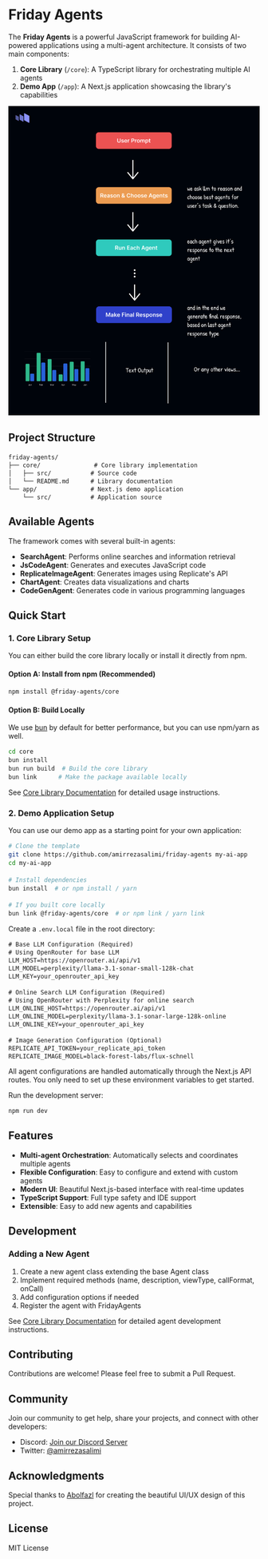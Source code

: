 # Friday Agents

The **Friday Agents** is a powerful JavaScript framework for building AI-powered applications using a multi-agent architecture. It consists of two main components:

1. **Core Library** (`/core`): A TypeScript library for orchestrating multiple AI agents
2. **Demo App** (`/app`): A Next.js application showcasing the library's capabilities

![concept](concept.png)

## Project Structure

```
friday-agents/
├── core/               # Core library implementation
│   ├── src/           # Source code
│   └── README.md      # Library documentation
└── app/               # Next.js demo application
    └── src/           # Application source
```

## Available Agents

The framework comes with several built-in agents:

- **SearchAgent**: Performs online searches and information retrieval
- **JsCodeAgent**: Generates and executes JavaScript code
- **ReplicateImageAgent**: Generates images using Replicate's API
- **ChartAgent**: Creates data visualizations and charts
- **CodeGenAgent**: Generates code in various programming languages

## Quick Start

### 1. Core Library Setup

You can either build the core library locally or install it directly from npm.

#### Option A: Install from npm (Recommended)

```bash
npm install @friday-agents/core
```

#### Option B: Build Locally

We use [bun](https://bun.sh) by default for better performance, but you can use npm/yarn as well.

```bash
cd core
bun install
bun run build  # Build the core library
bun link      # Make the package available locally
```

See [Core Library Documentation](core/README.md) for detailed usage instructions.

### 2. Demo Application Setup

You can use our demo app as a starting point for your own application:

```bash
# Clone the template
git clone https://github.com/amirrezasalimi/friday-agents my-ai-app
cd my-ai-app

# Install dependencies
bun install  # or npm install / yarn

# If you built core locally
bun link @friday-agents/core  # or npm link / yarn link
```

Create a `.env.local` file in the root directory:

```env
# Base LLM Configuration (Required)
# Using OpenRouter for base LLM
LLM_HOST=https://openrouter.ai/api/v1
LLM_MODEL=perplexity/llama-3.1-sonar-small-128k-chat
LLM_KEY=your_openrouter_api_key

# Online Search LLM Configuration (Required)
# Using OpenRouter with Perplexity for online search
LLM_ONLINE_HOST=https://openrouter.ai/api/v1
LLM_ONLINE_MODEL=perplexity/llama-3.1-sonar-large-128k-online
LLM_ONLINE_KEY=your_openrouter_api_key

# Image Generation Configuration (Optional)
REPLICATE_API_TOKEN=your_replicate_api_token
REPLICATE_IMAGE_MODEL=black-forest-labs/flux-schnell
```

All agent configurations are handled automatically through the Next.js API routes. You only need to set up these environment variables to get started.

Run the development server:
```bash
npm run dev
```

## Features

- **Multi-agent Orchestration**: Automatically selects and coordinates multiple agents
- **Flexible Configuration**: Easy to configure and extend with custom agents
- **Modern UI**: Beautiful Next.js-based interface with real-time updates
- **TypeScript Support**: Full type safety and IDE support
- **Extensible**: Easy to add new agents and capabilities

## Development

### Adding a New Agent

1. Create a new agent class extending the base Agent class
2. Implement required methods (name, description, viewType, callFormat, onCall)
3. Add configuration options if needed
4. Register the agent with FridayAgents

See [Core Library Documentation](core/README.md) for detailed agent development instructions.

## Contributing

Contributions are welcome! Please feel free to submit a Pull Request.

## Community

Join our community to get help, share your projects, and connect with other developers:

- Discord: [Join our Discord Server](https://discord.gg/AP42aAvS74)
- Twitter: [@amirrezasalimi](https://github.com/amirrezasalimi)

## Acknowledgments

Special thanks to [Abolfazl](https://github.com/abolfazlNik/) for creating the beautiful UI/UX design of this project.

## License

MIT License
